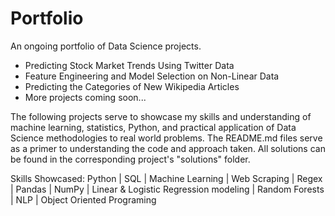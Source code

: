 # Portfolio
An ongoing portfolio of Data Science projects.

* Predicting Stock Market Trends Using Twitter Data
* Feature Engineering and Model Selection on Non-Linear Data
* Predicting the Categories of New Wikipedia Articles
* More projects coming soon...

The following projects serve to showcase my skills and understanding of machine learning, statistics, Python, and practical application of Data Science methodologies to real world problems. The README.md files serve as a primer to understanding the code and approach taken. All solutions can be found in the corresponding project's "solutions" folder.

Skills Showcased: Python | SQL | Machine Learning | Web Scraping | Regex | Pandas | NumPy | Linear & Logistic Regression modeling | Random Forests | NLP | Object Oriented Programing
